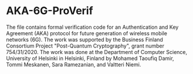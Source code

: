 # AKA-6G-ProVerif
The file contains formal verification code for an Authentication and Key Agreement (AKA) protocol for future generation of wireless mobile networks (6G).
The work was supported by the Business Finland Consortium Project "Post-Quantum Cryptography", grant number 754/31/2020.
The work was done at the Department of Computer Science, University of Helsinki in Helsinki, Finland by Mohamed Taoufiq Damir, Tommi Meskanen, Sara Ramezanian, and Valtteri Niemi.
